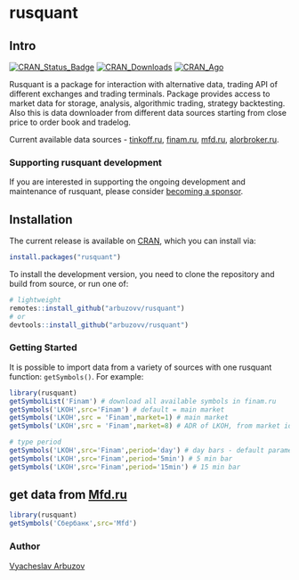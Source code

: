 # rusquant

## Intro

[![CRAN_Status_Badge](https://www.r-pkg.org/badges/version/rusquant)](https://cran.r-project.org/package=rusquant) [![CRAN_Downloads](https://cranlogs.r-pkg.org/badges/last-month/rusquant)](https://cran.r-project.org/package=rusquant) [![CRAN_Ago](https://www.r-pkg.org/badges/ago/rusquant)](https://cran.r-project.org/package=rusquant)

Rusquant is a package for interaction with alternative data, trading API of different exchanges and trading terminals. Package provides access to market data for storage, analysis, algorithmic trading, strategy backtesting. Also this is data downloader from different data sources starting from close price to order book and tradelog.

Current available data sources - [tinkoff.ru](https://www.tinkoff.ru), [finam.ru](https://www.finam.ru), [mfd.ru](http://mfd.ru), [alorbroker.ru](https://alorbroker.ru).

### Supporting rusquant development

If you are interested in supporting the ongoing development and maintenance of rusquant, please consider [becoming a sponsor](https://boosty.to/rusquant/donate).

## Installation

The current release is available on [CRAN](https://CRAN.R-project.org/package=rusquant),
which you can install via:

```r
install.packages("rusquant")
```

To install the development version, you need to clone the repository and build
from source, or run one of:

```r
# lightweight
remotes::install_github("arbuzovv/rusquant")
# or
devtools::install_github("arbuzovv/rusquant")
```
### Getting Started

It is possible to import data from a variety of sources with one rusquant
function: `getSymbols()`. For example:

``` r
library(rusquant)
getSymbolList('Finam') # download all available symbols in finam.ru 
getSymbols('LKOH',src='Finam') # default = main market
getSymbols('LKOH',src = 'Finam',market=1) # main market
getSymbols('LKOH',src = 'Finam',market=8) # ADR of LKOH, from market id from loadSymbolList

# type period
getSymbols('LKOH',src='Finam',period='day') # day bars - default parameter
getSymbols('LKOH',src='Finam',period='5min') # 5 min bar 
getSymbols('LKOH',src='Finam',period='15min') # 15 min bar 
```

## get data from [Mfd.ru](http://mfd.ru/export/)

``` r
library(rusquant)
getSymbols('Сбербанк',src='Mfd')
```

### Author

[Vyacheslav Arbuzov](https://t.me/arbuzovv)
